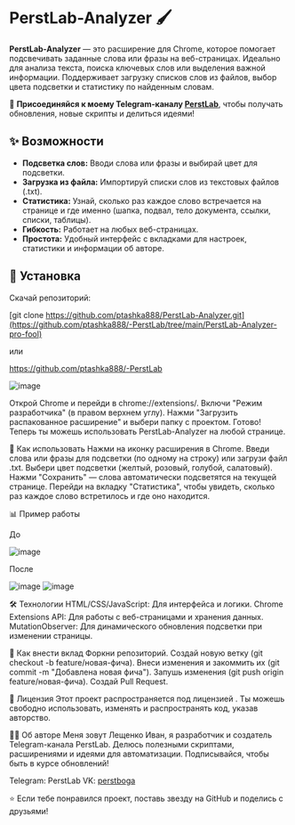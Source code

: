 # PerstLab-Analyzer 🖌️

**PerstLab-Analyzer** — это расширение для Chrome, которое помогает подсвечивать заданные слова или фразы на веб-страницах. Идеально для анализа текста, поиска ключевых слов или выделения важной информации. Поддерживает загрузку списков слов из файлов, выбор цвета подсветки и статистику по найденным словам.

📢 **Присоединяйся к моему Telegram-каналу [PerstLab](https://t.me/PerstLab)**, чтобы получать обновления, новые скрипты и делиться идеями!

## ✨ Возможности

- **Подсветка слов:** Вводи слова или фразы и выбирай цвет для подсветки.
- **Загрузка из файла:** Импортируй списки слов из текстовых файлов (.txt).
- **Статистика:** Узнай, сколько раз каждое слово встречается на странице и где именно (шапка, подвал, тело документа, ссылки, списки, таблицы).
- **Гибкость:** Работает на любых веб-страницах.
- **Простота:** Удобный интерфейс с вкладками для настроек, статистики и информации об авторе.

## 🚀 Установка

Скачай репозиторий:

[git clone https://github.com/ptashka888/PerstLab-Analyzer.git](https://github.com/ptashka888/-PerstLab/tree/main/PerstLab-Analyzer-pro-fool)

или

https://github.com/ptashka888/-PerstLab

![image](https://github.com/user-attachments/assets/124a85e1-bbc8-45fb-9255-06527afb6bb4)

Открой Chrome и перейди в chrome://extensions/.
Включи "Режим разработчика" (в правом верхнем углу).
Нажми "Загрузить распакованное расширение" и выбери папку с проектом.
Готово! Теперь ты можешь использовать PerstLab-Analyzer на любой странице.

📖 Как использовать
Нажми на иконку расширения в Chrome.
Введи слова или фразы для подсветки (по одному на строку) или загрузи файл .txt.
Выбери цвет подсветки (желтый, розовый, голубой, салатовый).
Нажми "Сохранить" — слова автоматически подсветятся на текущей странице.
Перейди на вкладку "Статистика", чтобы увидеть, сколько раз каждое слово встретилось и где оно находится.

📊 Пример работы

До

![image](https://github.com/user-attachments/assets/b3f424f5-924e-4666-b412-ca8320e9a7ae)

После

![image](https://github.com/user-attachments/assets/e7dbff81-c4e6-4a22-bcac-a7b00fa0e89b)
![image](https://github.com/user-attachments/assets/e5d803ed-ce55-423a-b277-c9a036f2b924)

🛠️ Технологии
HTML/CSS/JavaScript: Для интерфейса и логики.
Chrome Extensions API: Для работы с веб-страницами и хранения данных.
MutationObserver: Для динамического обновления подсветки при изменении страницы.

🤝 Как внести вклад
Форкни репозиторий.
Создай новую ветку (git checkout -b feature/новая-фича).
Внеси изменения и закоммить их (git commit -m "Добавлена новая фича").
Запушь изменения (git push origin feature/новая-фича).
Создай Pull Request.

📜 Лицензия
Этот проект распространяется под лицензией . Ты можешь свободно использовать, изменять и распространять код, указав авторство.

👨‍💻 Об авторе
Меня зовут Лещенко Иван, я разработчик и создатель Telegram-канала PerstLab. Делюсь полезными скриптами, расширениями и идеями для автоматизации. Подписывайся, чтобы быть в курсе обновлений!

Telegram: PerstLab
VK: [perstboga](https://vk.com/ivanleshchenko)

⭐ Если тебе понравился проект, поставь звезду на GitHub и поделись с друзьями!



